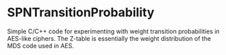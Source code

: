 # SPNTransitionProbability
Simple C/C++ code for experimenting with weight transition probabilities in AES-like ciphers. The Z-table is essentially the weight distribution of the MDS code used in AES. 
